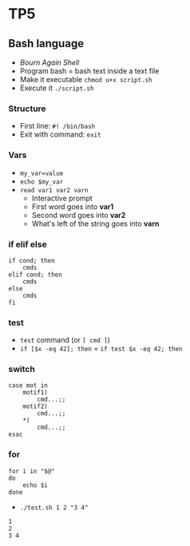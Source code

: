 # TP5

## Bash language

- *Bourn Again Shell*
- Program bash = bash text inside a text file
- Make it executable `chmod u+x script.sh`
- Execute it `./script.sh`

### Structure

- First line: `#! /bin/bash`
- Exit with command: `exit`

### Vars

- `my_var=value`
- `echo $my_var`
- `read var1 var2 varn`    
    - Interactive prompt
    - First word goes into **var1**
    - Second word goes into **var2**
    - What's left of the string goes into **varn**

### if elif else

```
if cond; then 
    cmds
elif cond; then
    cmds
else
    cmds
fi
```

### test

- `test` command (or `[ cmd ]`)
- `if [$x -eq 42]; then` = `if test $x -eq 42; then`

### switch

```
case mot in
    motif1)
        cmd...;;
    motif2)
        cmd...;;
    *)
        cmd...;;
esac
```

### for 

```
for i in "$@"
do
    echo $i
done
```

- `./test.sh 1 2 "3 4"`
```
1 
2
3 4
```